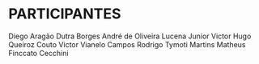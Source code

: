 # PARTICIPANTES

Diego Aragão Dutra Borges
André de Oliveira Lucena Junior
Victor Hugo Queiroz Couto
Victor Vianelo Campos
Rodrigo Tymoti Martins
Matheus Finccato Cecchini
